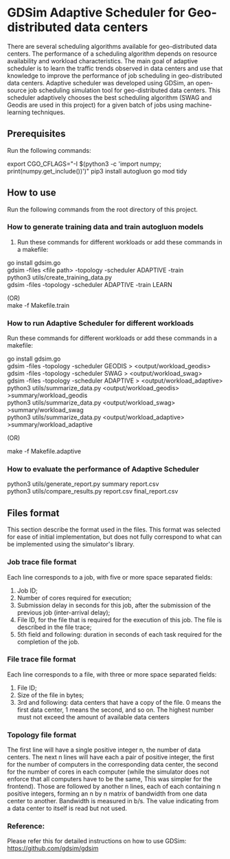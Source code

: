 # GDSim Adaptive Scheduler for Geo-distributed data centers

There are several scheduling algorithms available for geo-distributed data centers. The performance of a scheduling algorithm depends on resource availability and workload characteristics.
The main goal of adaptive scheduler is to learn the traffic trends observed in data centers and use that knowledge to improve the performance of job scheduling in geo-distributed data centers. 
Adaptive scheduler was developed using GDSim, an open-source job scheduling simulation tool for geo-distributed data centers. This scheduler adaptively chooses the best scheduling algorithm (SWAG and Geodis are used in this project) for a given batch of jobs using machine-learning techniques.

## Prerequisites

Run the following commands:

export CGO_CFLAGS="-I $(python3 -c 'import numpy; print(numpy.get_include())')"
pip3 install autogluon
go mod tidy

## How to use

Run the following commands from the root directory of this project.

### How to generate training data and train autogluon models

1. Run these commands for different workloads or add these commands in a makefile:

  go install gdsim.go <br />
  gdsim -files &lt;file path> -topology <topology path> -scheduler ADAPTIVE -train <output training data csv file> <job path> <br />
  python3 utils/create_training_data.py <folder containing csv files> <output csv file> <br />
  gdsim -files <file path> -topology <topology path> -scheduler ADAPTIVE -train LEARN <job path> <br />

  (OR) <br />
  make -f  Makefile.train <br />

### How to run Adaptive Scheduler for different workloads

Run these commands for different workloads or add these commands in a makefile:

go install gdsim.go <br />
gdsim -files <file path> -topology <topology path> -scheduler GEODIS <job path> > <output/workload_geodis> <br />
gdsim -files <file path> -topology <topology path> -scheduler SWAG <job path> > <output/workload_swag> <br />
gdsim -files <file path> -topology <topology path> -scheduler ADAPTIVE <job path> > <output/workload_adaptive> <br />
python3 utils/summarize_data.py <output/workload_geodis> >summary/workload_geodis <br />
python3 utils/summarize_data.py <output/workload_swag> >summary/workload_swag <br />
python3 utils/summarize_data.py <output/workload_adaptive> >summary/workload_adaptive <br />

(OR) <br />

make -f  Makefile.adaptive <br />

### How to evaluate the performance of Adaptive Scheduler

python3 utils/generate_report.py summary report.csv <br />
python3 utils/compare_results.py report.csv final_report.csv <br />


## Files format 

This section describe the format used in the files.
This format was selected for ease of initial implementation, but does not fully correspond to what can be implemented using the simulator's library.

### Job trace file format

Each line corresponds to a job, with five or more space separated fields:

 1. Job ID;
 2. Number of cores required for execution;
 3. Submission delay in seconds for this job, after the submission of the previous job (inter-arrival delay);
 4. File ID, for the file that is required for the execution of this job. The file is described in the file trace;
 5. 5th field and following: duration in seconds of each task required for the completion of the job.

### File trace file format

Each line corresponds to a file, with three or more space separated fields:

 1. File ID;
 2. Size of the file in bytes;
 3. 3rd and following: data centers that have a copy of the file. 0 means the first data center, 1 means the second, and so on. The highest number must not exceed the amount of available data centers

### Topology file format

The first line will have a single positive integer n, the number of data centers.
The next n lines will have each a pair of positive integer, the first for the number of computers in the corresponding data center, the second for the number of cores in each computer (while the simulator does not enforce that all computers have to be the same, This was simpler for the frontend).
Those are followed by another n lines, each of each containing n positive integers, forming an n by n matrix of bandwidth from one data center to another.
Bandwidth is measured in b/s.
The value indicating from a data center to itself is read but not used.

### Reference:

Please refer this for detailed instructions on how to use GDSim:
https://github.com/gdsim/gdsim 
